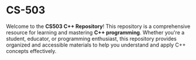 # CS-503
Welcome to the **CS503 C++ Repository**! This repository is a comprehensive resource for learning and mastering **C++ programming**. Whether you're a student, educator, or programming enthusiast, this repository provides organized and accessible materials to help you understand and apply C++ concepts effectively.
